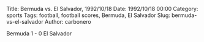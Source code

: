 Title: Bermuda vs. El Salvador, 1992/10/18
Date: 1992/10/18 00:00
Category: sports
Tags: football, football scores, Bermuda, El Salvador
Slug: bermuda-vs-el-salvador
Author: carbonero


Bermuda 1 - 0 El Salvador

